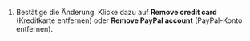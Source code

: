 1. Bestätige die Änderung. Klicke dazu auf **Remove credit card** (Kreditkarte entfernen) oder **Remove PayPal account** (PayPal-Konto entfernen).

